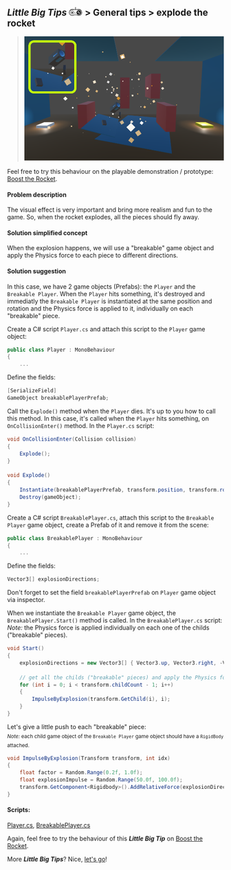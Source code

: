 ## _**Little Big Tips**_ ![Joystick](https://raw.githubusercontent.com/alissin/alissin.github.io/master/images/joystick.png) > General tips > explode the rocket

> ![Boost the Rocket](./../z_images/boost_the_rocket/explode-the-rocket.png)

Feel free to try this behaviour on the playable demonstration / prototype: [Boost the Rocket](https://simmer.io/@alissin/boost-the-rocket).

#### Problem description
The visual effect is very important and bring more realism and fun to the game. So, when the rocket explodes, all the pieces should fly away.

#### Solution simplified concept
When the explosion happens, we will use a "breakable" game object and apply the Physics force to each piece to different directions.

#### Solution suggestion
In this case, we have 2 game objects (Prefabs): the `Player` and the `Breakable Player`. When the `Player` hits something, it's destroyed and immediatly the `Breakable Player` is instantiated at the same position and rotation and the Physics force is applied to it, individually on each "breakable" piece.

Create a C# script `Player.cs` and attach this script to the `Player` game object:

```csharp
public class Player : MonoBehaviour
{
    ...
```

Define the fields:

```csharp
[SerializeField]
GameObject breakablePlayerPrefab;
```

Call the `Explode()` method when the `Player` dies. It's up to you how to call this method. In this case, it's called when the `Player` hits something, on `OnCollisionEnter()` method. In the `Player.cs` script:

```csharp
void OnCollisionEnter(Collision collision)
{
    Explode();
}

void Explode()
{
    Instantiate(breakablePlayerPrefab, transform.position, transform.rotation);
    Destroy(gameObject);
}
```

Create a C# script `BreakablePlayer.cs`, attach this script to the `Breakable Player` game object, create a Prefab of it and remove it from the scene:

```csharp
public class BreakablePlayer : MonoBehaviour
{
    ...
```

Define the fields:

```csharp
Vector3[] explosionDirections;
```

Don't forget to set the field `breakablePlayerPrefab` on `Player` game object via inspector.

When we instantiate the `Breakable Player` game object, the `BreakablePlayer.Start()` method is called. In the `BreakablePlayer.cs` script:<br/>
_Note:_ the Physics force is applied individually on each one of the childs ("breakable" pieces).

```csharp
void Start()
{
    explosionDirections = new Vector3[] { Vector3.up, Vector3.right, -Vector3.one };

    // get all the childs ("breakable" pieces) and apply the Physics force individually on each one
    for (int i = 0; i < transform.childCount - 1; i++)
    {
        ImpulseByExplosion(transform.GetChild(i), i);
    }
}
```

Let's give a little push to each "breakable" piece:<br/>
<sub>_Note:_ each child game object of the `Breakable Player` game object should have a `RigidBody` attached.</sub>

```csharp
void ImpulseByExplosion(Transform transform, int idx)
{
    float factor = Random.Range(0.2f, 1.0f);
    float explosionImpulse = Random.Range(50.0f, 100.0f);
    transform.GetComponent<Rigidbody>().AddRelativeForce(explosionDirections[idx % explosionDirections.Length] * factor * explosionImpulse, ForceMode.Impulse);
}
```

#### Scripts:
[Player.cs](./Player.cs), [BreakablePlayer.cs](./BreakablePlayer.cs)

Again, feel free to try the behaviour of this _**Little Big Tip**_ on [Boost the Rocket](https://simmer.io/@alissin/boost-the-rocket).

More _**Little Big Tips**_? Nice, [let's go](https://github.com/alissin/little-big-tips)!
